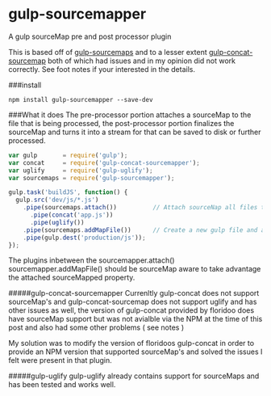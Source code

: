 gulp-sourcemapper
=================
A gulp sourceMap pre and post processor plugin

This is based off of [gulp-sourcemaps] and to a lesser extent [gulp-concat-sourcemap] both of which had issues and in my opinion did not work correctly. See foot notes if your interested in the details. 

###install 
```
npm install gulp-sourcemapper --save-dev
```
###What it does
The pre-processor portion attaches a sourceMap to the file that is being processed, the post-processor portion finalizes the sourceMap and turns it into a stream for that can be saved to disk or further processed. 
```javascript
var gulp       = require('gulp');
var concat     = require('gulp-concat-sourcemapper');
var uglify     = require('gulp-uglify');
var sourcemaps = require('gulp-sourcemapper');

gulp.task('buildJS', function() {
  gulp.src('dev/js/*.js')
    .pipe(sourcemaps.attach())          // Attach sourceNap all files that pass throughm
      .pipe(concat('app.js'))
      .pipe(uglify())
    .pipe(sourcemaps.addMapFile())      // Create a new gulp file and add it into the pipeline 
    .pipe(gulp.dest('production/js'));
});
```

The plugins inbetween the sourcemapper.attach() sourcemapper.addMapFile() should be sourceMap aware to take advantage the  attached sourceMapped property. 

#####gulp-concat-sourcemapper 
Currenltly gulp-concat does not support sourceMap's and gulp-concat-sourcemap does not support uglify and has other issues as well, the version of gulp-concat provided by floridoo does have sourceMap support but was not avialble via the NPM at the time of this post and also had some other problems ( see notes ) 

My solution was to modify the version of floridoos gulp-concat in order to provide an NPM version that supported sourceMap's and solved the issues I felt were present in that plugin. 

#####gulp-uglify
gulp-uglify already contains support for sourceMaps and has been tested and works well. 


[gulp-sourcemaps]:https://github.com/floridoo/gulp-sourcemaps
[gulp-concat-sourcemap]:https://www.npmjs.org/package/gulp-concat-sourcemap
